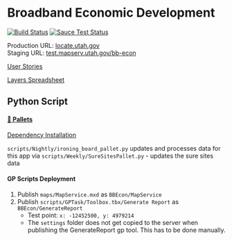 # Broadband Economic Development

[![Build Status](https://travis-ci.org/agrc/bb-econ.svg?branch=master)](https://travis-ci.org/agrc/bb-econ)
[![Sauce Test Status](https://saucelabs.com/browser-matrix/agrc-bb-econ.svg)](https://saucelabs.com/u/agrc-bb-econ)

Production URL: [locate.utah.gov](http://locate.utah.gov)  
Staging URL: [test.mapserv.utah.gov/bb-econ](http://test.mapserv.utah.gov/bb-econ)

[User Stories](https://docs.google.com/a/utah.gov/document/d/1OsXuQaPs9DkRke6lsi1HiD7dWLRLVjrcKL1rO51KuQk/edit)

[Layers Spreadsheet](https://docs.google.com/a/utah.gov/spreadsheets/d/1CqW3iXKG36D5Hd9m2gOqUtbJC44PWFsySogWJ49sjSE/edit#gid=0)

## Python Script

#### [🚜 Pallets](https://github.com/agrc/forklift)

[Dependency Installation](/scripts/Readme.md)

`scripts/Nightly/ironing_board_pallet.py` updates and processes data for this app via 
`scripts/Weekly/SureSitesPallet.py` - updates the sure sites data

#### GP Scripts Deployment

1. Publish `maps/MapService.mxd` as `BBEcon/MapService`
1. Publish `scripts/GPTask/Toolbox.tbx/Generate Report` as `BBEcon/GenerateReport`
    - Test point: `x: -12452500, y: 4979214`
    - The `settings` folder does not get copied to the server when publishing the GenerateReport gp tool. This has to be done manually.
